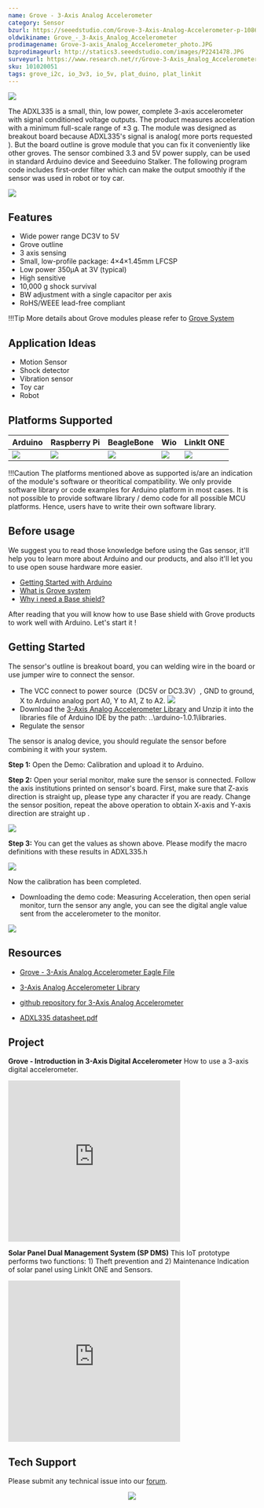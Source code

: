 ```yaml
---
name: Grove - 3-Axis Analog Accelerometer
category: Sensor
bzurl: https://seeedstudio.com/Grove-3-Axis-Analog-Accelerometer-p-1086.html
oldwikiname: Grove_-_3-Axis_Analog_Accelerometer
prodimagename: Grove-3-axis_Analog_Accelerometer_photo.JPG
bzprodimageurl: http://statics3.seeedstudio.com/images/P2241478.JPG
surveyurl: https://www.research.net/r/Grove-3-Axis_Analog_Accelerometer
sku: 101020051
tags: grove_i2c, io_3v3, io_5v, plat_duino, plat_linkit
---
```


![](https://raw.githubusercontent.com/SeeedDocument/Grove-3-Axis_Analog_Accelerometer/master/img/Grove-3-axis_Analog_Accelerometer_photo.JPG)

The ADXL335 is a small, thin, low power, complete 3-axis accelerometer with signal conditioned voltage outputs. The product measures acceleration with a minimum full-scale range of ±3 g.
The module was designed as breakout board because ADXL335's signal is analog( more ports requested ). But the board outline is grove module that you can fix it conveniently like other groves. The sensor combined 3.3 and 5V power supply, can be used in standard Arduino device and Seeeduino Stalker. The following program code includes first-order filter which can make the output smoothly if the sensor was used in robot or toy car.

[![](https://raw.githubusercontent.com/SeeedDocument/common/master/Get_One_Now_Banner.png)](http://www.seeedstudio.com/Grove-3-Axis-Analog-Accelerometer-p-1086.html)

Features
--------

-   Wide power range DC3V to 5V
-   Grove outline
-   3 axis sensing
-   Small, low-profile package: 4×4×1.45mm LFCSP
-   Low power 350µA at 3V (typical)
-   High sensitive
-   10,000 g shock survival
-   BW adjustment with a single capacitor per axis
-   RoHS/WEEE lead-free compliant

!!!Tip
    More details about Grove modules please refer to [Grove System](http://wiki.seeedstudio.com/Grove_System/)

Application Ideas
-----------------

-   Motion Sensor
-   Shock detector
-   Vibration sensor
-   Toy car
-   Robot

Platforms Supported
-------------------

| Arduino                                                                                             | Raspberry Pi                                                                                             | BeagleBone                                                                                      | Wio                                                                                               | LinkIt ONE                                                                                         |
|-----------------------------------------------------------------------------------------------------|----------------------------------------------------------------------------------------------------------|-------------------------------------------------------------------------------------------------|---------------------------------------------------------------------------------------------------|----------------------------------------------------------------------------------------------------|
| ![](https://raw.githubusercontent.com/SeeedDocument/wiki_english/master/docs/images/arduino_logo.jpg) | ![](https://raw.githubusercontent.com/SeeedDocument/wiki_english/master/docs/images/raspberry_pi_logo_n.jpg) | ![](https://raw.githubusercontent.com/SeeedDocument/wiki_english/master/docs/images/bbg_logo_n.jpg) | ![](https://raw.githubusercontent.com/SeeedDocument/wiki_english/master/docs/images/wio_logo_n.jpg) | ![](https://raw.githubusercontent.com/SeeedDocument/wiki_english/master/docs/images/linkit_logo.jpg) |

!!!Caution
    The platforms mentioned above as supported is/are an indication of the module's software or theoritical compatibility. We only provide software library or code examples for Arduino platform in most cases. It is not possible to provide software library / demo code for all possible MCU platforms. Hence, users have to write their own software library.


Before usage
------------

We suggest you to read those knowledge before using the Gas sensor, it'll help you to learn more about Arduino and our products, and also it'll let you to use open souse hardware more easier.

-   [Getting Started with Arduino](/Getting_Started_with_Seeeduino)
-   [What is Grove system](/Grove_System)
-   [Why i need a Base shield?](/Base_Shield_V2)

After reading that you will know how to use Base shield with Grove products to work well with Arduino. Let's start it !


Getting Started
-----

The sensor's outline is breakout board, you can welding wire in the board or use jumper wire to connect the sensor.

-   The VCC connect to power source（DC5V or DC3.3V）, GND to ground, X to Arduino analog port A0, Y to A1, Z to A2.
    ![](https://raw.githubusercontent.com/SeeedDocument/Grove-3-Axis_Analog_Accelerometer/master/img/Grove-3-axis_analog_accelerometer_V1.0_hardware.jpg)
-   Download the [3-Axis Analog Accelerometer Library](https://raw.githubusercontent.com/SeeedDocument/Grove-3-Axis_Analog_Accelerometer/master/res/AnalogAccelerometer.zip) and Unzip it into the libraries file of Arduino IDE by the path: ..\\arduino-1.0.1\\libraries.
-   Regulate the sensor

The sensor is analog device, you should regulate the sensor before combining it with your system.

**Step 1:** Open the Demo: Calibration and upload it to Arduino.

**Step 2:** Open your serial monitor, make sure the sensor is connected. Follow the axis institutions printed on sensor's board. First, make sure that Z-axis direction is straight up, please type any character if you are ready. Change the sensor position, repeat the above operation to obtain X-axis and Y-axis direction are straight up .

![](https://raw.githubusercontent.com/SeeedDocument/Grove-3-Axis_Analog_Accelerometer/master/img/3-Axis_Analog_Accelerometer.jpg)


**Step 3:** You can get the values as shown above. Please modify the macro definitions with these results in ADXL335.h

![](https://raw.githubusercontent.com/SeeedDocument/Grove-3-Axis_Analog_Accelerometer/master/img/Analog_Accelerometer_Code.jpg)

Now the calibration has been completed.

-   Downloading the demo code: Measuring Acceleration, then open serial monitor, turn the sensor any angle, you can see the digital angle value sent from the accelerometer to the monitor.

![](https://raw.githubusercontent.com/SeeedDocument/Grove-3-Axis_Analog_Accelerometer/master/img/3-Axis_Analog_Accelerometer1.jpg)

Resources
---------

-   [Grove - 3-Axis Analog Accelerometer Eagle File](https://raw.githubusercontent.com/SeeedDocument/Grove-3-Axis_Analog_Accelerometer/master/res/Grove-3-Axis_Analog_Accelerometer_Eagle_File.zip)

-   [3-Axis Analog Accelerometer Library](https://raw.githubusercontent.com/SeeedDocument/Grove-3-Axis_Analog_Accelerometer/master/res/AnalogAccelerometer.zip)

-   [github repository for 3-Axis Analog Accelerometer](https://github.com/Seeed-Studio/Grove_3Axis_Analog_Accelerometer)

-   [ADXL335 datasheet.pdf](https://raw.githubusercontent.com/SeeedDocument/Grove-3-Axis_Analog_Accelerometer/master/res/ADXL335_datasheet.pdf)

## Project 

**Grove - Introduction in 3-Axis Digital Accelerometer** How to use a 3-axis digital accelerometer.

<iframe frameborder='0' height='327.5' scrolling='no' src='https://www.hackster.io/ingo-lohs/grove-introduction-in-3-axis-digital-accelerometer-ea05c3/embed' width='350'></iframe>

<!-- This Markdown file was created from http://www.seeedstudio.com/wiki/Grove_-_3-Axis_Analog_Accelerometer -->

**Solar Panel Dual Management System (SP DMS)** This IoT prototype performs two functions: 1) Theft prevention and 2) Maintenance Indication of solar panel using LinkIt ONE and Sensors.

<iframe frameborder='0' height='327.5' scrolling='no' src='https://www.hackster.io/skyline/solar-panel-dual-management-system-sp-dms-3a87ca/embed' width='350'></iframe>

## Tech Support
Please submit any technical issue into our [forum](http://forum.seeedstudio.com/). <br /><p style="text-align:center"><a href="https://www.seeedstudio.com/act-4.html" target="_blank"><img src="https://github.com/SeeedDocument/Wiki_Banner/raw/master/new_product.jpg" /></a></p>